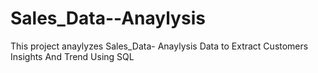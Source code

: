 # Sales_Data--Anaylysis
This project anaylyzes Sales_Data- Anaylysis Data to Extract Customers Insights And Trend Using SQL
